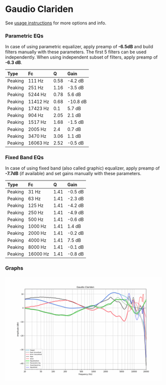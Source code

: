 # Gaudio Clariden
See [usage instructions](https://github.com/jaakkopasanen/AutoEq#usage) for more options and info.

### Parametric EQs
In case of using parametric equalizer, apply preamp of **-6.5dB** and build filters manually
with these parameters. The first 5 filters can be used independently.
When using independent subset of filters, apply preamp of **-6.3 dB**.

| Type    | Fc       |    Q | Gain     |
|:--------|:---------|:-----|:---------|
| Peaking | 111 Hz   | 0.58 | -4.2 dB  |
| Peaking | 251 Hz   | 1.16 | -3.5 dB  |
| Peaking | 5244 Hz  | 0.78 | 5.6 dB   |
| Peaking | 11412 Hz | 0.68 | -10.8 dB |
| Peaking | 17423 Hz | 0.1  | 5.7 dB   |
| Peaking | 904 Hz   | 2.05 | 2.1 dB   |
| Peaking | 1517 Hz  | 1.68 | -1.5 dB  |
| Peaking | 2005 Hz  | 2.4  | 0.7 dB   |
| Peaking | 3470 Hz  | 3.06 | 1.1 dB   |
| Peaking | 16063 Hz | 2.52 | -0.5 dB  |

### Fixed Band EQs
In case of using fixed band (also called graphic) equalizer, apply preamp of **-7.7dB**
(if available) and set gains manually with these parameters.

| Type    | Fc       |    Q | Gain    |
|:--------|:---------|:-----|:--------|
| Peaking | 31 Hz    | 1.41 | -0.5 dB |
| Peaking | 63 Hz    | 1.41 | -2.3 dB |
| Peaking | 125 Hz   | 1.41 | -4.2 dB |
| Peaking | 250 Hz   | 1.41 | -4.9 dB |
| Peaking | 500 Hz   | 1.41 | -0.6 dB |
| Peaking | 1000 Hz  | 1.41 | 1.4 dB  |
| Peaking | 2000 Hz  | 1.41 | -0.2 dB |
| Peaking | 4000 Hz  | 1.41 | 7.5 dB  |
| Peaking | 8000 Hz  | 1.41 | -0.1 dB |
| Peaking | 16000 Hz | 1.41 | -0.8 dB |

### Graphs
![](./Gaudio%20Clariden.png)